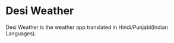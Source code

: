 Desi Weather
============

Desi Weather is the weather app translated in Hindi/Punjabi(Indian Languages).